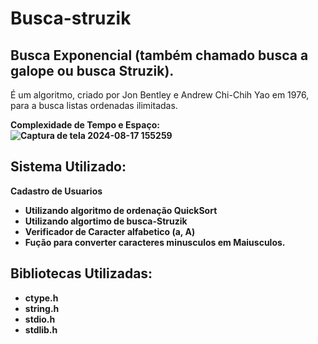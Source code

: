 # Busca-struzik

## Busca Exponencial (também chamado busca a galope ou busca Struzik).<br>
É um algoritmo, criado por Jon Bentley e Andrew Chi-Chih Yao em 1976, para a busca listas ordenadas ilimitadas.

<strong>Complexidade de Tempo e Espaço:<br>
![Captura de tela 2024-08-17 155259](https://github.com/user-attachments/assets/1e6a2a5b-ba1a-43fe-bea5-9593180f890a)<br>
## Sistema Utilizado:<br>
Cadastro de Usuarios<br>
- Utilizando algoritmo de ordenação QuickSort<br>
- Utilizando algortimo de busca-Struzik<br>
- Verificador de Caracter alfabetico (a, A)<br>
- Fução para converter caracteres minusculos em Maiusculos.<br>
## Bibliotecas Utilizadas:<br>
- ctype.h
- string.h
- stdio.h
- stdlib.h
